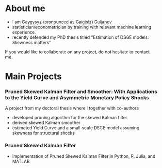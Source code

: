 # About me
- I am Gaygysyz (pronounced as Gaigisiz) Guljanov
- statistician/econometrician by training with relevant machine learning experience.
- recently defended my PhD thesis titled "Estimation of DSGE models: Skewness matters"

If you would like to collaborate on any project, do not hesitate to contact me.

# Main Projects
<!--
### Comparison of samplers and optimizers in Dynare and in the context of Bayesian identification strength
- First project of my doctoral dissertation
- Replication codes are coming soon
-->
  
### Pruned Skewed Kalman Filter and Smoother: With Applications to the Yield Curve and Asymmetric Monetary Policy Shocks
A project from my doctoral thesis where I together with co-authors 
- developed pruning algorithm for the skewed Kalman filter
- derived skewed Kalman smoother
- estimated Yield Curve and a small-scale DSGE model assuming skewness for structural shocks

### Pruned Skewed Kalman Filter
- Implementation of Pruned Skewed Kalman Filter in Python, R, Julia, and MATLAB

<!--
### Uncovering Skewed Structural Macroeconomic Shocks Using Enhanced Pruned Skewed Kalman Filter: A Detailed Analysis with a Medium-Scale DSGE Model
- Third project of my doctoral dissertation
-->

